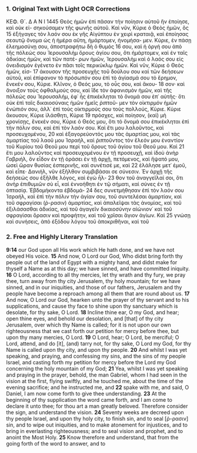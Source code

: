 ### 1. Original Text with Light OCR Corrections

KEΦ. Θ´. Δ Α Ν Ι 1445
Θεὸς ἡμῶν ἐπὶ πᾶσαν τὴν ποίησιν αὐτοῦ ἣν ἐποίησε, καὶ οὐκ εἰ-
σηκούσαμεν τῆς φωνῆς αὐτοῦ. Καὶ νῦν, Κύριε ὁ Θεὸς ἡμῶν, ὃς 15
ἐξήγαγες τὸν λαόν σου ἐκ γῆς Αἰγύπτου ἐν χειρὶ κραταιᾷ, καὶ
ἐποίησας σεαυτῷ ὄνομα ὡς ἡ ἡμέρα αὕτη, ἡμάρτομεν, ἠνομήσα-
μεν. Κύριε, ἐν πάσῃ ἐλεημοσύνῃ σου, ἀποστραφήτω δὴ ὁ θυμός 16
σου, καὶ ἡ ὀργή σου ἀπὸ τῆς πόλεώς σου Ἱερουσαλὴμ ὄρους ἁγίου
σου, ὅτι ἡμάρτομεν, καὶ ἐν ταῖς ἀδικίαις ἡμῶν, καὶ τῶν πατέ-
ρων ἡμῶν, Ἱερουσαλὴμ καὶ ὁ λαός σου εἰς ὀνειδισμὸν ἐγένετο ἐν
πᾶσι τοῖς περικύκλῳ ἡμῶν. Καὶ νῦν, Κύριε ὁ Θεὸς ἡμῶν, εἰσ- 17
άκουσον τῆς προσευχῆς τοῦ δούλου σου καὶ τῶν δεήσεων αὐτοῦ,
καὶ ἐπίφανον τὸ πρόσωπόν σου ἐπὶ τὸ ἁγίασμά σου τὸ ἔρημον,
ἕνεκέν σου, Κύριε. Κλῖνον, ὁ Θεός μου, τὸ οὖς σου, καὶ ἄκου- 18
σον· καὶ ἄνοιξον τοὺς ὀφθαλμούς σου, καὶ ἴδε τὸν ἀφανισμὸν ἡμῶν,
καὶ τῆς πόλεώς σου Ἱερουσαλήμ, ἐφ᾿ ἧς ἐπικέκληται τὸ ὄνομά
σου ἐπ᾿ αὐτῆς· ὅτι οὐκ ἐπὶ ταῖς δικαιοσύναις ἡμῶν ἡμεῖς ῥιπτοῦ-
μεν τὸν οἰκτιρμόν ἡμῶν ἐνώπιόν σου, ἀλλ᾿ ἐπὶ τοὺς οἰκτιρμούς σου
τοὺς πολλούς, Κύριε. Κύριε ἄκουσον, Κύριε ἱλάσθητι, Κύριε 19
πρόσχες, καὶ ποίησον, (καὶ) μὴ χρονίσῃς, ἕνεκέν σου, Κύριε ὁ
Θεός μου, ὅτι τὸ ὄνομά σου ἐπικέκληται ἐπὶ τὴν πόλιν σου, καὶ
ἐπὶ τὸν λαόν σου. Καὶ ἔτι μου λαλοῦντος, καὶ προσευχομένου, 20
καὶ ἐξαγορεύοντός μου τὰς ἁμαρτίας μου, καὶ τὰς ἁμαρτίας τοῦ
λαοῦ μου Ἰσραήλ, καὶ ῥιπτοῦντος τὸν ἔλεόν μου ἐναντίον τοῦ
Κυρίου τοῦ Θεοῦ μου περὶ τοῦ ὄρους τοῦ ἁγίου τοῦ Θεοῦ μου. Καὶ 21
ἔτι μου λαλοῦντος καὶ προσευχομένου ἐν τῇ προσευχῇ, καὶ ἰδοὺ
ἀνὴρ Γαβριήλ, ὃν εἶδον ἐν τῇ ὁράσει ἐν τῇ ἀρχῇ, πετόμενος, καὶ
ἥψατό μου, ὡσεὶ ὥραν θυσίας ἑσπερινῆς, καὶ συνέτισέ με, καὶ 22
ἐλάλησε μετ᾿ ἐμοῦ, καὶ εἶπε· Δανιήλ, νῦν ἐξῆλθον συμβιβάσαι σε
σύνεσιν. Ἐν ἀρχῇ τῆς δεήσεώς σου ἐξῆλθε λόγος, καὶ ἐγὼ ἦλ- 23
θον τοῦ ἀναγγεῖλαί σοι, ὅτι ἀνὴρ ἐπιθυμιῶν σὺ εἶ, καὶ ἐννοήθητι
ἐν τῷ σήματι, καὶ σύνες ἐν τῇ ὀπτασίᾳ. Ἑβδομήκοντα ἑβδομά- 24
δες συνετμήθησαν ἐπὶ τὸν λαόν σου Ἰσραήλ, καὶ ἐπὶ τὴν πόλιν
τὴν ἁγίαν σου, τοῦ συντελέσαι ἁμαρτίαν, καὶ τοῦ σφραγίσαι (ῥ-ρασιν)
ἁμαρτίας, καὶ ἀπαλεῖψαι τὰς ἀνομίας, καὶ τοῦ ἐξιλάσασθαι ἀδικίας,
καὶ τοῦ ἀγαγεῖν δικαιοσύνην αἰώνιον˙ καὶ τοῦ σφραγίσαι ὅρασιν
καὶ προφήτην, καὶ τοῦ χρῖσαι ἅγιον ἁγίων. Καὶ 25 γνώσῃ καὶ
συνήσεις, ἀπὸ ἐξόδου λόγου τοῦ ἀποκριθῆναι, καὶ τοῦ

### 2. Free and Highly Literary Translation

**9:14** our God upon all His work which He hath done, and we have not obeyed His voice.
**15** And now, O Lord our God, Who didst bring forth thy people out of the land of Egypt with a mighty hand, and didst make for thyself a Name as at this day; we have sinned, and have committed iniquity.
**16** O Lord, according to all thy mercies, let thy wrath and thy fury, we pray thee, turn away from thy city Jerusalem, thy holy mountain; for we have sinned, and in our iniquities, and those of our fathers, Jerusalem and thy people have become a reproach among all them that are round about us.
**17** And now, O Lord our God, hearken unto the prayer of thy servant and to his supplications, and cause thy face to shine upon thy sanctuary which is desolate, for thy sake, O Lord.
**18** Incline thine ear, O my God, and hear; open thine eyes, and behold our desolation, and [that] of thy city Jerusalem, over which thy Name is called; for it is not upon our own righteousness that we cast forth our petition for mercy before thee, but upon thy many mercies, O Lord.
**19** O Lord, hear; O Lord, be merciful; O Lord, attend, and do [it], (and) tarry not, for thy sake, O Lord my God, for thy Name is called upon thy city, and upon thy people.
**20** And whilst I was yet speaking, and praying, and confessing my sins, and the sins of my people Israel, and casting forth my petition for mercy before the Lord my God concerning the holy mountain of my God;
**21** Yea, whilst I was yet speaking and praying in the prayer, behold, the man Gabriel, whom I had seen in the vision at the first, flying swiftly, and he touched me, about the time of the evening sacrifice; and he instructed me, and
**22** spake with me, and said, O Daniel, I am now come forth to give thee understanding.
**23** At the beginning of thy supplication the word came forth, and I am come to declare it unto thee; for thou art a man greatly beloved. Therefore consider the sign, and understand the vision.
**24** Seventy weeks are decreed upon thy people Israel, and upon thy holy city, to finish sin, and to seal [ῥ-ρασιν] sin, and to wipe out iniquities, and to make atonement for injustices, and to bring in everlasting righteousness; and to seal vision and prophet, and to anoint the Most Holy.
**25** Know therefore and understand, that from the going forth of the word to answer, and to